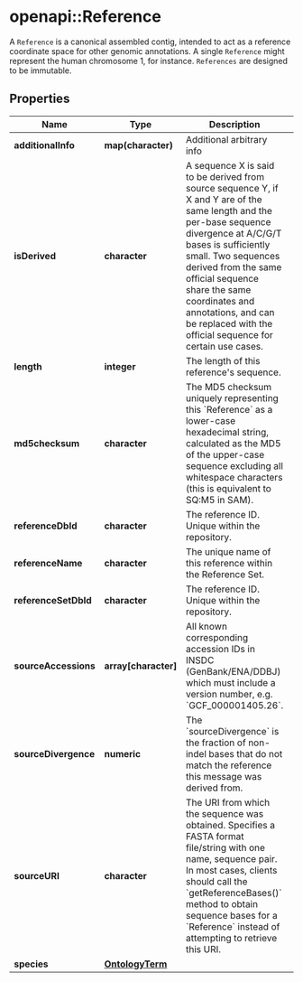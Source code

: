 # openapi::Reference

A `Reference` is a canonical assembled contig, intended to act as a reference coordinate space for other genomic annotations. A single `Reference` might represent the human chromosome 1, for instance. `References` are designed to be immutable.
## Properties
Name | Type | Description | Notes
------------ | ------------- | ------------- | -------------
**additionalInfo** | **map(character)** | Additional arbitrary info | [optional] 
**isDerived** | **character** | A sequence X is said to be derived from source sequence Y, if X and Y are of the same length and the per-base sequence divergence at A/C/G/T bases is sufficiently small. Two sequences derived from the same official sequence share the same coordinates and annotations, and can be replaced with the official sequence for certain use cases. | [optional] 
**length** | **integer** | The length of this reference&#39;s sequence. | [optional] 
**md5checksum** | **character** | The MD5 checksum uniquely representing this &#x60;Reference&#x60; as a lower-case hexadecimal string, calculated as the MD5 of the upper-case sequence excluding all whitespace characters (this is equivalent to SQ:M5 in SAM). | [optional] 
**referenceDbId** | **character** | The reference ID. Unique within the repository. | [optional] 
**referenceName** | **character** | The unique name of this reference within the Reference Set. | [optional] 
**referenceSetDbId** | **character** | The reference ID. Unique within the repository. | [optional] 
**sourceAccessions** | **array[character]** | All known corresponding accession IDs in INSDC (GenBank/ENA/DDBJ) which must include a version number, e.g. &#x60;GCF_000001405.26&#x60;. | [optional] 
**sourceDivergence** | **numeric** | The &#x60;sourceDivergence&#x60; is the fraction of non-indel bases that do not match the reference this message was derived from. | [optional] 
**sourceURI** | **character** | The URI from which the sequence was obtained. Specifies a FASTA format file/string with one name, sequence pair. In most cases, clients should call the &#x60;getReferenceBases()&#x60; method to obtain sequence bases for a &#x60;Reference&#x60; instead of attempting to retrieve this URI. | [optional] 
**species** | [**OntologyTerm**](OntologyTerm.md) |  | [optional] 


